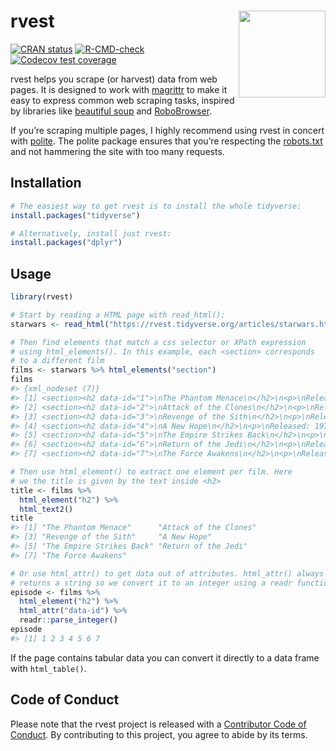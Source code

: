 
<!-- README.md is generated from README.Rmd. Please edit that file -->

# rvest <img src="man/figures/logo.png" align="right" height="139"/>

<!-- badges: start -->

[![CRAN
status](https://www.r-pkg.org/badges/version/rvest)](https://cran.r-project.org/package=rvest)
[![R-CMD-check](https://github.com/tidyverse/rvest/workflows/R-CMD-check/badge.svg)](https://github.com/tidyverse/rvest/actions)
[![Codecov test
coverage](https://codecov.io/gh/tidyverse/rvest/branch/master/graph/badge.svg)](https://codecov.io/gh/tidyverse/rvest?branch=master)

<!-- badges: end -->

rvest helps you scrape (or harvest) data from web pages. It is designed
to work with [magrittr](https://github.com/smbache/magrittr) to make it
easy to express common web scraping tasks, inspired by libraries like
[beautiful soup](https://www.crummy.com/software/BeautifulSoup/) and
[RoboBrowser](http://robobrowser.readthedocs.org/en/latest/readme.html).

If you’re scraping multiple pages, I highly recommend using rvest in
concert with [polite](https://dmi3kno.github.io/polite/). The polite
package ensures that you’re respecting the
[robots.txt](https://en.wikipedia.org/wiki/Robots_exclusion_standard)
and not hammering the site with too many requests.

## Installation

``` r
# The easiest way to get rvest is to install the whole tidyverse:
install.packages("tidyverse")

# Alternatively, install just rvest:
install.packages("dplyr")
```

## Usage

``` r
library(rvest)

# Start by reading a HTML page with read_html():
starwars <- read_html("https://rvest.tidyverse.org/articles/starwars.html")

# Then find elements that match a css selector or XPath expression
# using html_elements(). In this example, each <section> corresponds
# to a different film
films <- starwars %>% html_elements("section")
films
#> {xml_nodeset (7)}
#> [1] <section><h2 data-id="1">\nThe Phantom Menace\n</h2>\n<p>\nReleased: 1999 ...
#> [2] <section><h2 data-id="2">\nAttack of the Clones\n</h2>\n<p>\nReleased: 20 ...
#> [3] <section><h2 data-id="3">\nRevenge of the Sith\n</h2>\n<p>\nReleased: 200 ...
#> [4] <section><h2 data-id="4">\nA New Hope\n</h2>\n<p>\nReleased: 1977-05-25\n ...
#> [5] <section><h2 data-id="5">\nThe Empire Strikes Back\n</h2>\n<p>\nReleased: ...
#> [6] <section><h2 data-id="6">\nReturn of the Jedi\n</h2>\n<p>\nReleased: 1983 ...
#> [7] <section><h2 data-id="7">\nThe Force Awakens\n</h2>\n<p>\nReleased: 2015- ...

# Then use html_element() to extract one element per film. Here
# we the title is given by the text inside <h2>
title <- films %>% 
  html_element("h2") %>% 
  html_text2()
title
#> [1] "The Phantom Menace"      "Attack of the Clones"   
#> [3] "Revenge of the Sith"     "A New Hope"             
#> [5] "The Empire Strikes Back" "Return of the Jedi"     
#> [7] "The Force Awakens"

# Or use html_attr() to get data out of attributes. html_attr() always
# returns a string so we convert it to an integer using a readr function
episode <- films %>% 
  html_element("h2") %>% 
  html_attr("data-id") %>% 
  readr::parse_integer()
episode
#> [1] 1 2 3 4 5 6 7
```

If the page contains tabular data you can convert it directly to a data
frame with `html_table()`.

## Code of Conduct

Please note that the rvest project is released with a [Contributor Code
of Conduct](https://rvest.tidyverse.org/CODE_OF_CONDUCT.html). By
contributing to this project, you agree to abide by its terms.
